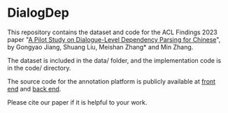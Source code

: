 # DialogDep
This repository contains the dataset and code for the ACL Findings 2023 paper
"[A Pilot Study on Dialogue-Level Dependency Parsing for Chinese](https://arxiv.org/pdf/2305.12441.pdf)", by Gongyao Jiang, Shuang Liu, Meishan Zhang* and Min Zhang.

The dataset is included in the data/ folder, and the implementation code is in the code/ directory.

The source code for the annotation platform is publicly available at [front end](https://github.com/Zzoay/Annotator-Front) and [back end](https://github.com/Zzoay/Annotator-Backend).

Please cite our paper if it is helpful to your work.
